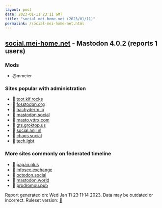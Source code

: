 ```yaml
---
layout: post
date: 2023-01-11 23:11 GMT
title: "social.mei-home.net (2023/01/11)"
permalink: /social-mei-home-net.html
---
```



## [social.mei-home.net](https://social.mei-home.net) - Mastodon 4.0.2 (reports 1 users)

### Mods
 * @mmeier

### Sites popular with administration

* 🐘 [toot.kif.rocks](/toot-kif-rocks.html)
* 🐘 [fosstodon.org](/fosstodon-org.html)
* 🐘 [hachyderm.io](/hachyderm-io.html)
* 🐘 [mastodon.social](/mastodon-social.html)
* 🐘 [masto.yttrx.com](/masto-yttrx-com.html)
* 🐘 [gts.groktop.us](/gts-groktop-us.html)
* 🐘 [social.anji.nl](/social-anji-nl.html)
* 🐘 [chaos.social](/chaos-social.html)
* 🐘 [tech.lgbt](/tech-lgbt.html)

### More sites commonly on federated timeline

* 🐘 [pagan.plus](/pagan-plus.html)
* 🐘 [infosec.exchange](/infosec-exchange.html)
* 🐘 [octodon.social](/octodon-social.html)
* 🐘 [mastodon.world](/mastodon-world.html)
* 🐘 [prodromou.pub](/prodromou-pub.html)

Report generated on: Wed Jan 11 23:11:14 2023. Data may be outdated or incorrect.
Ruleset version: [🧁](/version-cupcake)
